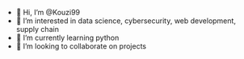 - 👋 Hi, I’m @Kouzi99
- 👀 I’m interested in data science, cybersecurity, web development, supply chain
- 🌱 I’m currently learning python
- 💞️ I’m looking to collaborate on projects


<!---
Kouzi99/Kouzi99 is a ✨ special ✨ repository because its `README.md` (this file) appears on your GitHub profile.
You can click the Preview link to take a look at your changes.
--->
